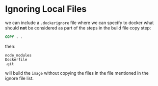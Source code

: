 # Ignoring Local Files

we can include a `.dockerignore` file where we can specify to docker what should 
**not** be considered as part of the steps in the build file copy step:

```dockerfile
COPY . .
```

then:

```dockerignore
node_modules
Dockerfile
.git
```

will build the `image` without copying the files in the file mentioned in the ignore file list.
